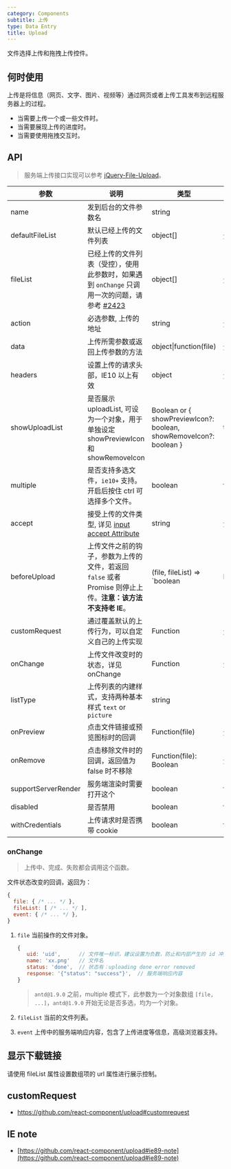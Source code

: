 ```yaml
---
category: Components
subtitle: 上传
type: Data Entry
title: Upload
---
```


文件选择上传和拖拽上传控件。

## 何时使用

上传是将信息（网页、文字、图片、视频等）通过网页或者上传工具发布到远程服务器上的过程。

- 当需要上传一个或一些文件时。
- 当需要展现上传的进度时。
- 当需要使用拖拽交互时。

## API

> 服务端上传接口实现可以参考 [jQuery-File-Upload](https://github.com/blueimp/jQuery-File-Upload/wiki)。

| 参数       | 说明                                                         | 类型        | 默认值|
|------------|--------------------------------------------------------------| ----------- |-------|
| name       | 发到后台的文件参数名                                         | string      | 'file'  |
| defaultFileList | 默认已经上传的文件列表                           | object[] | 无  |
| fileList   | 已经上传的文件列表（受控），使用此参数时，如果遇到 `onChange` 只调用一次的问题，请参考 [#2423](https://github.com/ant-design/ant-design/issues/2423) | object[] | 无 |
| action     | 必选参数, 上传的地址                                         | string      | 无    |
| data       | 上传所需参数或返回上传参数的方法                   | object\|function(file) | 无    |
| headers    | 设置上传的请求头部，IE10 以上有效                    | object      | 无    |
| showUploadList | 是否展示 uploadList, 可设为一个对象，用于单独设定 showPreviewIcon 和 showRemoveIcon | Boolean or { showPreviewIcon?: boolean, showRemoveIcon?: boolean } | true |
| multiple   | 是否支持多选文件，`ie10+` 支持。开启后按住 ctrl 可选择多个文件。  | boolean     | false |
| accept     | 接受上传的文件类型, 详见 [input accept Attribute](https://developer.mozilla.org/en-US/docs/Web/HTML/Element/input#attr-accept)    | string      | 无    |
| beforeUpload | 上传文件之前的钩子，参数为上传的文件，若返回 `false` 或者 Promise 则停止上传。**注意：该方法不支持老 IE**。 | (file, fileList) => `boolean | Promise`    | 无    |
| customRequest | 通过覆盖默认的上传行为，可以自定义自己的上传实现 | Function | 无 |
| onChange   | 上传文件改变时的状态，详见 onChange                | Function    | 无    |
| listType   | 上传列表的内建样式，支持两种基本样式 `text` or `picture`     | string      | 'text'|
| onPreview  | 点击文件链接或预览图标时的回调                              | Function(file) | 无    |
| onRemove   | 点击移除文件时的回调，返回值为 false 时不移除                | Function(file): Boolean | 无    |
| supportServerRender | 服务端渲染时需要打开这个                           | boolean | false    |
| disabled | 是否禁用                           | boolean | false    |
| withCredentials | 上传请求时是否携带 cookie | boolean | false |

### onChange

> 上传中、完成、失败都会调用这个函数。

文件状态改变的回调，返回为：

```js
{
  file: { /* ... */ },
  fileList: [ /* ... */ ],
  event: { /* ... */ },
}
```

1. `file` 当前操作的文件对象。

   ```js
   {
      uid: 'uid',      // 文件唯一标识，建议设置为负数，防止和内部产生的 id 冲突
      name: 'xx.png'   // 文件名
      status: 'done',  // 状态有：uploading done error removed
      response: '{"status": "success"}',  // 服务端响应内容
   }
   ```
   > `antd@1.9.0` 之前，multiple 模式下，此参数为一个对象数组 `[file, ...]`，`antd@1.9.0` 开始无论是否多选，均为一个对象。

2. `fileList` 当前的文件列表。
3. `event` 上传中的服务端响应内容，包含了上传进度等信息，高级浏览器支持。

## 显示下载链接

请使用 fileList 属性设置数组项的 url 属性进行展示控制。

## customRequest

* https://github.com/react-component/upload#customrequest

## IE note

- [https://github.com/react-component/upload#ie89-note](https://github.com/react-component/upload#ie89-note)
